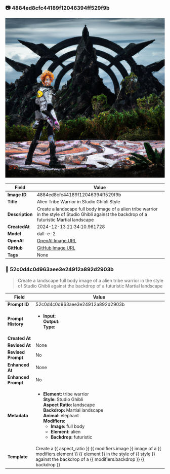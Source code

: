 

### 📷 4884ed8cfc44189f12046394ff529f9b 


![data.id](./4884ed8cfc44189f12046394ff529f9b.jpg)


| Field          | Value                                                                                                                     |
|----------------|---------------------------------------------------------------------------------------------------------------------------|
| **Image ID**             | 4884ed8cfc44189f12046394ff529f9b                                                                                                             |
| **Title**           | Alien Tribe Warrior in Studio Ghibli Style                                                                                                       |
| **Description**           | Create a landscape full body image of a alien tribe warrior in the style of Studio Ghibli against the backdrop of a futuristic Martial landscape                                                                                                       |
| **CreatedAt**        | 2024-12-13 21:34:10.961728                                                                                                        |
| **Model**        | dall-e-2                                                                                                        |
| **OpenAI**         | [OpenAI Image URL](https://oaidalleapiprodscus.blob.core.windows.net/private/org-TZj0gKpq3CiXdXNznVOkBYav/user-t5KW5S6yYiCS0u4yDWasqnEP/img-wpJz3UdwwVDuB1SCUJDm0Mg4.png?st=2024-12-13T20%3A34%3A04Z&se=2024-12-13T22%3A34%3A04Z&sp=r&sv=2024-08-04&sr=b&rscd=inline&rsct=image/png&skoid=d505667d-d6c1-4a0a-bac7-5c84a87759f8&sktid=a48cca56-e6da-484e-a814-9c849652bcb3&skt=2024-12-13T03%3A39%3A01Z&ske=2024-12-14T03%3A39%3A01Z&sks=b&skv=2024-08-04&sig=1Lo375eUWzj49BZvjAIgBRDvGG16hZcIhUgLyZ43ZpE%3D)                                                                                |
| **GitHub**         | [GitHub Image URL](https://raw.githubusercontent.com/Caneta-Silva/studio-ghibli/refs/heads/main/images/4884ed8cfc44189f12046394ff529f9b/4884ed8cfc44189f12046394ff529f9b.jpg)                                                                                |
| **Tags**       | None                                                                                                                   |

### 📜 52c0d4c0d963aee3e24912a892d2903b

> Create a landscape full body image of a alien tribe warrior in the style of Studio Ghibli against the backdrop of a futuristic Martial landscape

| Field          | Value                                                                                                                                                                      |
|----------------|----------------------------------------------------------------------------------------------------------------------------------------------------------------------------|
| **Prompt ID**  | 52c0d4c0d963aee3e24912a892d2903b                                                                                                                                                            |
| **Prompt History** | <ul><li>**Input:**  <br> **Output:**  <br> **Type:** </li></ul> |
| **Created At** |                                                                                                                                                    |
| **Revised At** | None                                                                                                                                                   |
| **Revised Prompt** | No                                                                                                                                                                      |
| **Enhanced At** | None                                                                                                                                                  |
| **Enhanced Prompt** | No                                                                                                                                                                    |
| **Metadata**   | <ul><li>**Element:** tribe warrior <br> **Style:** Studio Ghibli <br> **Aspect Ratio:** landscape <br> **Backdrop:** Martial landscape <br> **Animal:** elephant <br> **Modifiers:**<ul><li>**Image:** full body</li><li>**Element:** alien</li><li>**Backdrop:** futuristic</li></ul></li></ul> |
| **Template**   | Create a {{ aspect_ratio }} {{ modifiers.image }} image of a {{ modifiers.element }} {{ element }} in the style of {{ style }} against the backdrop of a {{ modifiers.backdrop }} {{ backdrop }}                                                                                                                                           |


